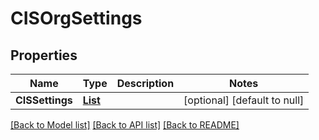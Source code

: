# CISOrgSettings
## Properties

| Name | Type | Description | Notes |
|------------ | ------------- | ------------- | -------------|
| **CISSettings** | [**List**](CISOrgSetting.md) |  | [optional] [default to null] |

[[Back to Model list]](../README.md#documentation-for-models) [[Back to API list]](../README.md#documentation-for-api-endpoints) [[Back to README]](../README.md)

